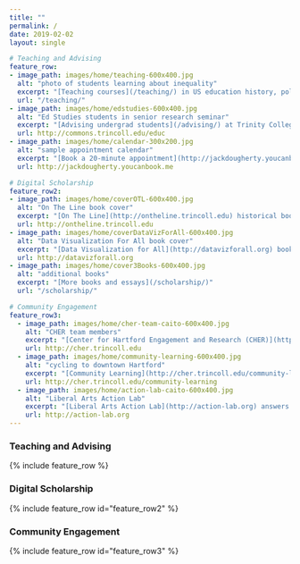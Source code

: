```yaml
---
title: ""
permalink: /
date: 2019-02-02
layout: single

# Teaching and Advising
feature_row:
- image_path: images/home/teaching-600x400.jpg
  alt: "photo of students learning about inequality"
  excerpt: "[Teaching courses](/teaching/) in US education history, policy, and practice"
  url: "/teaching/"
- image_path: images/home/edstudies-600x400.jpg
  alt: "Ed Studies students in senior research seminar"
  excerpt: "[Advising undergrad students](/advising/) at Trinity College"
  url: http://commons.trincoll.edu/educ
- image_path: images/home/calendar-300x200.jpg
  alt: "sample appointment calendar"
  excerpt: "[Book a 20-minute appointment](http://jackdougherty.youcanbook.me) on my calendar"
  url: http://jackdougherty.youcanbook.me

# Digital Scholarship
feature_row2:
- image_path: images/home/coverOTL-600x400.jpg
  alt: "On The Line book cover"
  excerpt: "[On The Line](http://ontheline.trincoll.edu) historical book-in-progress with student contributors"
  url: http://ontheline.trincoll.edu
- image_path: images/home/coverDataVizForAll-600x400.jpg
  alt: "Data Visualization For All book cover"
  excerpt: "[Data Visualization for All](http://datavizforall.org) book-in-progress with Ilya Ilyankou"
  url: http://datavizforall.org
- image_path: images/home/cover3Books-600x400.jpg
  alt: "additional books"
  excerpt: "[More books and essays](/scholarship/)"
  url: "/scholarship/"

# Community Engagement
feature_row3:
  - image_path: images/home/cher-team-caito-600x400.jpg
    alt: "CHER team members"
    excerpt: "[Center for Hartford Engagement and Research (CHER)](http://cher.trincoll.edu)"
    url: http://cher.trincoll.edu
  - image_path: images/home/community-learning-600x400.jpg
    alt: "cycling to downtown Hartford"
    excerpt: "[Community Learning](http://cher.trincoll.edu/community-learning) connects academic courses with Hartford"
    url: http://cher.trincoll.edu/community-learning
  - image_path: images/home/action-lab-caito-600x400.jpg
    alt: "Liberal Arts Action Lab"
    excerpt: "[Liberal Arts Action Lab](http://action-lab.org) answers questions with Hartford partners"
    url: http://action-lab.org
---
```

### Teaching and Advising
{% include feature_row %}
### Digital Scholarship
{% include feature_row id="feature_row2" %}
### Community Engagement
{% include feature_row id="feature_row3" %}
